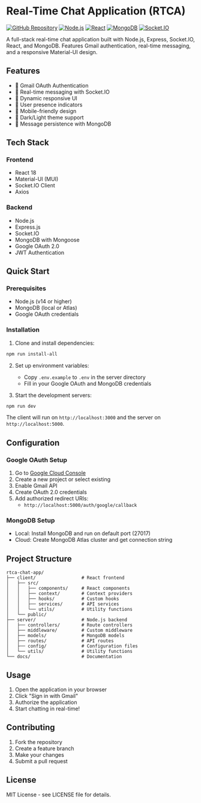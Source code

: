# Real-Time Chat Application (RTCA)

[![GitHub Repository](https://img.shields.io/badge/GitHub-RTCA-blue?style=flat-square&logo=github)](https://github.com/Krishil1108/RTCA)
[![Node.js](https://img.shields.io/badge/Node.js-18+-green?style=flat-square&logo=node.js)](https://nodejs.org/)
[![React](https://img.shields.io/badge/React-18-blue?style=flat-square&logo=react)](https://reactjs.org/)
[![MongoDB](https://img.shields.io/badge/MongoDB-Database-green?style=flat-square&logo=mongodb)](https://mongodb.com/)
[![Socket.IO](https://img.shields.io/badge/Socket.IO-Real--time-orange?style=flat-square&logo=socket.io)](https://socket.io/)

A full-stack real-time chat application built with Node.js, Express, Socket.IO, React, and MongoDB. Features Gmail authentication, real-time messaging, and a responsive Material-UI design.

## Features

- 🔐 Gmail OAuth Authentication
- 💬 Real-time messaging with Socket.IO
- 🎨 Dynamic responsive UI
- 👥 User presence indicators
- 📱 Mobile-friendly design
- 🌙 Dark/Light theme support
- 💾 Message persistence with MongoDB

## Tech Stack

### Frontend
- React 18
- Material-UI (MUI)
- Socket.IO Client
- Axios

### Backend
- Node.js
- Express.js
- Socket.IO
- MongoDB with Mongoose
- Google OAuth 2.0
- JWT Authentication

## Quick Start

### Prerequisites
- Node.js (v14 or higher)
- MongoDB (local or Atlas)
- Google OAuth credentials

### Installation

1. Clone and install dependencies:
```bash
npm run install-all
```

2. Set up environment variables:
   - Copy `.env.example` to `.env` in the server directory
   - Fill in your Google OAuth and MongoDB credentials

3. Start the development servers:
```bash
npm run dev
```

The client will run on `http://localhost:3000` and the server on `http://localhost:5000`.

## Configuration

### Google OAuth Setup
1. Go to [Google Cloud Console](https://console.cloud.google.com/)
2. Create a new project or select existing
3. Enable Gmail API
4. Create OAuth 2.0 credentials
5. Add authorized redirect URIs:
   - `http://localhost:5000/auth/google/callback`

### MongoDB Setup
- Local: Install MongoDB and run on default port (27017)
- Cloud: Create MongoDB Atlas cluster and get connection string

## Project Structure

```
rtca-chat-app/
├── client/                 # React frontend
│   ├── src/
│   │   ├── components/     # React components
│   │   ├── context/        # Context providers
│   │   ├── hooks/          # Custom hooks
│   │   ├── services/       # API services
│   │   └── utils/          # Utility functions
│   └── public/
├── server/                 # Node.js backend
│   ├── controllers/        # Route controllers
│   ├── middleware/         # Custom middleware
│   ├── models/             # MongoDB models
│   ├── routes/             # API routes
│   ├── config/             # Configuration files
│   └── utils/              # Utility functions
└── docs/                   # Documentation
```

## Usage

1. Open the application in your browser
2. Click "Sign in with Gmail"
3. Authorize the application
4. Start chatting in real-time!

## Contributing

1. Fork the repository
2. Create a feature branch
3. Make your changes
4. Submit a pull request

## License

MIT License - see LICENSE file for details.
